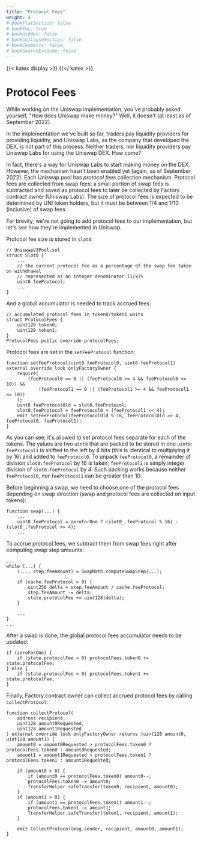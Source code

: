 ```yaml
---
title: "Protocol Fees"
weight: 4
# bookFlatSection: false
# bookToc: true
# bookHidden: false
# bookCollapseSection: false
# bookComments: false
# bookSearchExclude: false
---
```


{{< katex display >}} {{</ katex >}}

# Protocol Fees

While working on the Uniswap implementation, you've probably asked yourself, "How does Uniswap make money?" Well, it
doesn't (at least as of September 2022).

In the implementation we've built so far, traders pay liquidity providers for providing liquidity, and Uniswap Labs, as
the company that developed the DEX, is not part of this process. Neither traders, nor liquidity providers pay Uniswap
Labs for using the Uniswap DEX. How come?

In fact, there's a way for Uniswap Labs to start making money on the DEX. However, the mechanism hasn't been enabled yet
(again, as of September 2022). Each Uniswap pool has *protocol fees* collection mechanism. Protocol fees are collected
from swap fees: a small portion of swap fees is subtracted and saved as protocol fees to later be collected by Factory
contract owner (Uniswap Labs). The size of protocol fees is expected to be determined by UNI token holders, but it must
be between $1/4$ and $1/10$ (inclusive) of swap fees.

For brevity, we're not going to add protocol fees to our implementation, but let's see how they're implemented in Uniswap.

Protocol fee size is stored in `slot0`:

```solidity
// UniswapV3Pool.sol
struct Slot0 {
    ...
    // the current protocol fee as a percentage of the swap fee taken on withdrawal
    // represented as an integer denominator (1/x)%
    uint8 feeProtocol;
    ...
}
```

And a global accumulator is needed to track accrued fees:
```solidity
// accumulated protocol fees in token0/token1 units
struct ProtocolFees {
    uint128 token0;
    uint128 token1;
}
ProtocolFees public override protocolFees;
```

Protocol fees are set in the `setFeeProtocol` function:

```solidity
function setFeeProtocol(uint8 feeProtocol0, uint8 feeProtocol1) external override lock onlyFactoryOwner {
    require(
        (feeProtocol0 == 0 || (feeProtocol0 >= 4 && feeProtocol0 <= 10)) &&
            (feeProtocol1 == 0 || (feeProtocol1 >= 4 && feeProtocol1 <= 10))
    );
    uint8 feeProtocolOld = slot0.feeProtocol;
    slot0.feeProtocol = feeProtocol0 + (feeProtocol1 << 4);
    emit SetFeeProtocol(feeProtocolOld % 16, feeProtocolOld >> 4, feeProtocol0, feeProtocol1);
}
```

As you can see, it's allowed to set protocol fees separate for each of the tokens. The values are two `uint8` that are
packed to be stored in one `uint8`: `feeProtocol1` is shifted to the left by 4 bits (this is identical to multiplying it
by 16) and added to `feeProtocol0`. To unpack `feeProtocol0`, a remainder of division `slot0.feeProtocol` by 16 is taken;
`feeProtocol1` is simply integer division of `slot0.feeProtocol`  by 4. Such packing works because neither `feeProtocol0`,
nor `feeProtocol1` can be greater than 10.

Before beginning a swap, we need to choose one of the protocol fees depending on swap direction (swap and protocol fees
are collected on input tokens):

```solidity
function swap(...) {
    ...
    uint8 feeProtocol = zeroForOne ? (slot0_.feeProtocol % 16) : (slot0_.feeProtocol >> 4);
    ...
```

To accrue protocol fees, we subtract them from swap fees right after computing swap step amounts:

```solidity
...
while (...) {
    (..., step.feeAmount) = SwapMath.computeSwapStep(...);

    if (cache.feeProtocol > 0) {
        uint256 delta = step.feeAmount / cache.feeProtocol;
        step.feeAmount -= delta;
        state.protocolFee += uint128(delta);
    }

    ...
}
...
```

After a swap is done, the global protocol fees accumulator needs to be updated:
```solidity
if (zeroForOne) {
    if (state.protocolFee > 0) protocolFees.token0 += state.protocolFee;
} else {
    if (state.protocolFee > 0) protocolFees.token1 += state.protocolFee;
}
```

Finally, Factory contract owner can collect accrued protocol fees by calling `collectProtocol`:

```solidity
function collectProtocol(
    address recipient,
    uint128 amount0Requested,
    uint128 amount1Requested
) external override lock onlyFactoryOwner returns (uint128 amount0, uint128 amount1) {
    amount0 = amount0Requested > protocolFees.token0 ? protocolFees.token0 : amount0Requested;
    amount1 = amount1Requested > protocolFees.token1 ? protocolFees.token1 : amount1Requested;

    if (amount0 > 0) {
        if (amount0 == protocolFees.token0) amount0--;
        protocolFees.token0 -= amount0;
        TransferHelper.safeTransfer(token0, recipient, amount0);
    }
    if (amount1 > 0) {
        if (amount1 == protocolFees.token1) amount1--;
        protocolFees.token1 -= amount1;
        TransferHelper.safeTransfer(token1, recipient, amount1);
    }

    emit CollectProtocol(msg.sender, recipient, amount0, amount1);
}
```